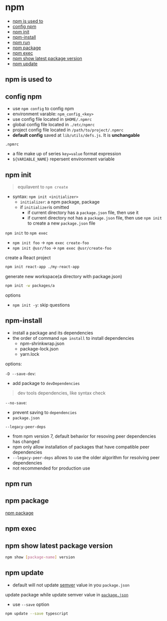 # npm

* [npm is used to](#npm-is-used-to)
* [config npm](#config-npm)
* [npm init](#npm-init)
* [npm-install](#npm-install)
* [npm run](#npm-run)
* [npm package](#npm-package)
* [npm exec](#npm-exec)
* [npm show latest package version](#npm-show-latest-package-version)
* [npm update](#npm-update)

## npm is used to


## config npm

- use `npm config` to config npm
- environment varable: `npm_config_<key>`
- use config file located in `$HOME/.npmrc`
- global config file located in `./etc/npmrc`
- project config file located in `/path/to/project/.npmrc`
- **default config** saved at `lib/utils/defs.js`. It is **unchangable**

`.npmrc`

- a file make up of series `key=value` format expression
- `${VARIABLE_NAME}` repersent environment variable

## npm init

> equilavent to `npm create`

- syntax: `npm init <initializer>`
  - `initializer`: a npm package, package
  - if `initializer`is omitted
    - if current directory has a `package.json` file, then use it
    - if current directory not has a `package.json` file, then use `npm init` to create a new `package.json` file

`npm init` to `npm exec`

- `npm init foo` $\rightarrow$ `npm exec create-foo`
- `npm init @usr/foo` $\rightarrow$ `npm exec @usr/create-foo`

create a React project

```bash
npm init react-app ./my-react-app
```

generate new workspace(a directory with package.json)

```bash
npm init -w packages/a
```

options

- `npm init -y`: skip questions

## npm-install

- install a package and its dependencies
- the order of command `npm install` to install dependencies
  - npm-shrinkwrap.json
  - package-lock.json
  - yarn.lock

options:

`-D --save-dev`:

- add package to `devDependencies`

> dev tools dependencies, like syntax check

`--no-save`:

- prevent saving to `dependencies`
- `package.json`

`--legacy-peer-deps`

- from npm version 7, default behavior for resoving peer dependencies has changed
- npm only allow installation of packages that have compatible peer dependencies
- `--legacy-peer-deps` allows to use the older algorithm for resolving peer dependencies
- not recommended for production use

## npm run


## npm package

[npm package](nodejs-npm-package.md)

## npm exec

## npm show latest package version

```bash
npm show [package-name] version
```

## npm update

- default will not update [semver](semantic-versioning.md) value in you `package.json`

update package while update semver value in [`package.json`](nodejs-package-json.md)

- use `--save` option

```sh
npm update --save typescript
```
